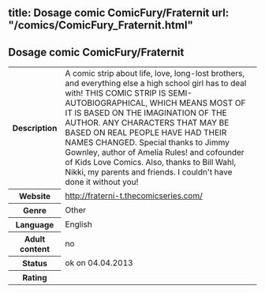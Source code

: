 title: Dosage comic ComicFury/Fraternit
url: "/comics/ComicFury_Fraternit.html"
---
Dosage comic ComicFury/Fraternit
-----------------------------------------

<table class="comicinfo">
<tr>
<th>Description</th><td>A comic strip about life, love, long-lost brothers, and everything else a high school girl has to deal with! THIS COMIC STRIP IS SEMI-AUTOBIOGRAPHICAL, WHICH MEANS MOST OF IT IS BASED ON THE IMAGINATION OF THE AUTHOR. ANY CHARACTERS THAT MAY BE BASED ON REAL PEOPLE HAVE HAD THEIR NAMES CHANGED. Special thanks to Jimmy Gownley, author of Amelia Rules! and cofounder of Kids Love Comics. Also, thanks to Bill Wahl, Nikki, my parents and friends. I couldn't have done it without you!</td>
</tr>
<tr>
<th>Website</th><td><a href="http://fraterni-t.thecomicseries.com/">http://fraterni-t.thecomicseries.com/</a></td>
</tr>
<tr>
<th>Genre</th><td>Other</td>
</tr>
<tr>
<th>Language</th><td>English</td>
</tr>
<tr>
<th>Adult content</th><td>no</td>
</tr>
<tr>
<th>Status</th><td>ok on 04.04.2013</td>
</tr>
<tr>
<th>Rating</th><td><div class="g-plusone" data-size="standard" data-annotation="bubble"
 data-href="http://fraterni-t.thecomicseries.com/"></div></td>
</tr>
</table>
<script type="text/javascript">
  (function() {
    var po = document.createElement('script'); po.type = 'text/javascript'; po.async = true;
    po.src = 'https://apis.google.com/js/plusone.js';
    var s = document.getElementsByTagName('script')[0]; s.parentNode.insertBefore(po, s);
  })();
</script>
